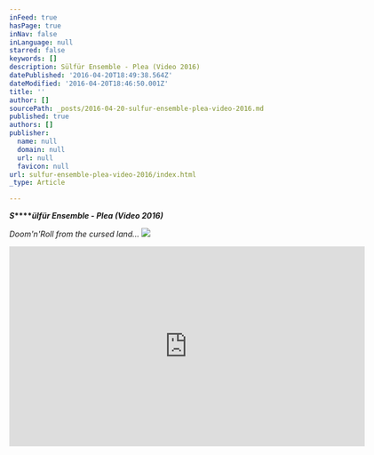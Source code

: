 ```yaml
---
inFeed: true
hasPage: true
inNav: false
inLanguage: null
starred: false
keywords: []
description: Sülfür Ensemble - Plea (Video 2016)
datePublished: '2016-04-20T18:49:38.564Z'
dateModified: '2016-04-20T18:46:50.001Z'
title: ''
author: []
sourcePath: _posts/2016-04-20-sulfur-ensemble-plea-video-2016.md
published: true
authors: []
publisher:
  name: null
  domain: null
  url: null
  favicon: null
url: sulfur-ensemble-plea-video-2016/index.html
_type: Article

---
```

**_S_****_ülfür Ensemble - Plea (Video 2016)_**

_Doom'n'Roll from the cursed land..._
![](https://the-grid-user-content.s3-us-west-2.amazonaws.com/a0e5bfe6-a69d-4456-ad9b-7b24e4725267.jpg)

<iframe width="640" height="360" src="https://www.youtube.com/embed/mYQbrsfPtkg" frameborder="0" allowfullscreen="" style=""></iframe>